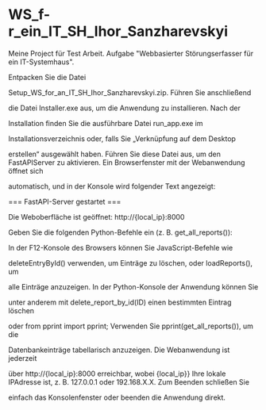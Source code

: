 # WS_f-r_ein_IT_SH_Ihor_Sanzharevskyi

Meine Project für Test Arbeit. Aufgabe "Webbasierter Störungserfasser für ein IT-Systemhaus".

Entpacken Sie die Datei

Setup_WS_for_an_IT_SH_Ihor_Sanzharevskyi.zip. Führen Sie anschließend

die Datei Installer.exe aus, um die Anwendung zu installieren. Nach der

Installation finden Sie die ausführbare Datei run_app.exe im

Installationsverzeichnis oder, falls Sie „Verknüpfung auf dem Desktop

erstellen“ ausgewählt haben. Führen Sie diese Datei aus, um den FastAPIServer zu aktivieren. Ein Browserfenster mit der Webanwendung öffnet sich

automatisch, und in der Konsole wird folgender Text angezeigt:

=== FastAPI-Server gestartet ===

Die Weboberfläche ist geöffnet: http://{local_ip}:8000

Geben Sie die folgenden Python-Befehle ein (z. B. get_all_reports()):

In der F12-Konsole des Browsers können Sie JavaScript-Befehle wie

deleteEntryById() verwenden, um Einträge zu löschen, oder loadReports(), um

alle Einträge anzuzeigen. In der Python-Konsole der Anwendung können Sie

unter anderem mit delete_report_by_id(ID) einen bestimmten Eintrag löschen

oder from pprint import pprint; Verwenden Sie pprint(get_all_reports()), um die

Datenbankeinträge tabellarisch anzuzeigen. Die Webanwendung ist jederzeit

über http://{local_ip}:8000 erreichbar, wobei {local_ip}} Ihre lokale IPAdresse ist, z. B. 127.0.0.1 oder 192.168.X.X. Zum Beenden schließen Sie

einfach das Konsolenfenster oder beenden die Anwendung direkt.
